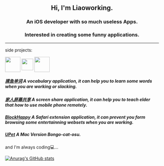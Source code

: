 

<h2 align="center">Hi, I'm Liaoworking.</h2>
<h3 align="center">An iOS developer with so much useless Apps.</h3>
<h3 align="center">Interested in creating some funny applications.</h3>

---

side projects: 

<div> 
<img align="center" height="50" src="http://image.chenc.site/moyu.png">
<img align="center" height="38" src="http://image.chenc.site/sharescreen2.png"> 
<img align="center" height="50" src="http://image.chenc.site/blockhappy.png">
</div>

##### [摸鱼单词](https://apps.apple.com/app/id1488909953) A vocabulary application, it can help you to learn some words when you are working or slacking.

##### [家人屏幕共享](https://apps.apple.com/app/id1587552740) A screen share application, it can help you to teach elder that how to use mobile phone remotely.

##### [BlockHappy](http://apps.apple.com/app/id1563703509?l=en&mt=12) A Safari extension application, it can prevent you form browsing some entertainning websets when you are working.

##### [UPet](http://apps.apple.com/app/id1626119076?l=en&mt=12) A Mac Version Bongo-cat-osu.



and I'm always coding💻...


[![Anurag's GitHub stats](https://github-readme-stats.vercel.app/api?username=Liaoworking&include_all_commits=false)](https://liaoworking.com)
